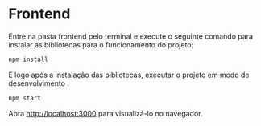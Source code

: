 # Frontend

Entre na pasta frontend pelo terminal e execute o seguinte comando para instalar as bibliotecas para o funcionamento do projeto: 
```bash 
npm install 
```

E logo após a instalação das bibliotecas, executar o projeto em modo de desenvolvimento : 
```bash 
npm start 
```

Abra [http://localhost:3000](http://localhost:3000)  para visualizá-lo no navegador.